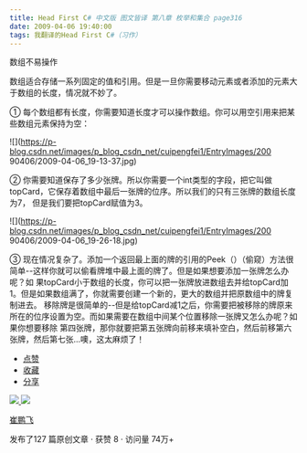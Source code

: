 ```yaml
---
title: Head First C# 中文版 图文皆译 第八章 枚举和集合 page316
date: 2009-04-06 19:40:00
tags: 我翻译的Head First C#（习作）
---
```

数组不易操作

数组适合存储一系列固定的值和引用。但是一旦你需要移动元素或者添加的元素大于数组的长度，情况就不妙了。

①  每个数组都有长度，你需要知道长度才可以操作数组。你可以用空引用来把某些数组元素保持为空：

![](https://p-blog.csdn.net/images/p_blog_csdn_net/cuipengfei1/EntryImages/200
90406/2009-04-06_19-13-37.jpg)

②  你需要知道保存了多少张牌。所以你需要一个int类型的字段，把它叫做topCard，它保存着数组中最后一张牌的位序。所以我们的只有三张牌的数组长度为7，
但是我们要把topCard赋值为3。

![](https://p-blog.csdn.net/images/p_blog_csdn_net/cuipengfei1/EntryImages/200
90406/2009-04-06_19-26-18.jpg)

③  现在情况复杂了。添加一个返回最上面的牌的引用的Peek（）（偷窥）方法很简单--这样你就可以偷看牌堆中最上面的牌了。但是如果想要添加一张牌怎么办呢？如
果topCard小于数组的长度，你可以把一张牌放进数组去并给topCard加1。但是如果数组满了，你就需要创建一个新的，更大的数组并把原数组中的牌复制进去。
移除牌是很简单的--但是给topCard减1之后，你需要把被移除的牌原来所在的位序设置为空。而如果需要在数组中间某个位置移除一张牌又怎么办呢？如果你想要移除
第四张牌，那你就要把第五张牌向前移来填补空白，然后前移第六张牌，然后第七张...噢，这太麻烦了！

  * [ 点赞  ](javascript:;)
  * [ 收藏  ](javascript:;)
  * [ 分享 ](javascript:;)

[ ![](https://profile.csdnimg.cn/5/2/5/3_cuipengfei1)
![](https://g.csdnimg.cn/static/user-reg-year/1x/11.png)
](https://blog.csdn.net/cuipengfei1)

[ 崔鹏飞 ](https://blog.csdn.net/cuipengfei1)

发布了127 篇原创文章  ·  获赞 8  ·  访问量 74万+

